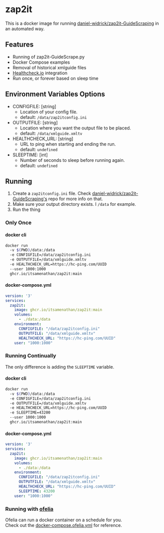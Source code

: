 # zap2it

This is a docker image for running [daniel-widrick/zap2it-GuideScraping](https://github.com/daniel-widrick/zap2it-GuideScraping) in an automated way.

## Features
* Running of zap2it-GuideScrape.py
* Docker Compose examples
* Removal of historical xmlguide files
* [Healthcheck.io](https://healthchecks.io) integration
* Run once, or forever based on sleep time

## Environment Variables Options
* CONFIGFILE: [string]
  * Location of your config file.
  * default: `/data/zap2itconfig.ini`
* OUTPUTFILE: [string]
  * Location where you want the output file to be placed.
  * default: `/data/xmlguide.xmltv`
* HEALTHCHECK_URL: [string]
  * URL to ping when starting and ending the run.
  * default: `undefined`
* SLEEPTIME: [int]
  * Number of seconds to sleep before running again.
  * default: `undefined`

## Running

1. Create a `zap2itconfig.ini` file.  Check [daniel-widrick/zap2it-GuideScraping's](https://github.com/daniel-widrick/zap2it-GuideScraping) repo for more info on that. 
1. Make sure your output directory exists.  I `/data` for example.
1. Run the thing

### Only Once

#### docker cli
``` bash
docker run
  -v $(PWD)/data:/data
  -e CONFIGFILE=/data/zap2itconfig.ini
  -e OUTPUTFILE=/data/xmlguide.xmltv
  -e HEALTHCHECK_URL=https://hc-ping.com/UUID
  --user 1000:1000
  ghcr.io/itsamenathan/zap2it:main
```
#### docker-compose.yml

``` yml
version: '3'
services:
  zap2it:
    image: ghcr.io/itsamenathan/zap2it:main
    volumes:
      - ./data:/data
    environment:
      CONFIGFILE: "/data/zap2itconfig.ini"
      OUTPUTFILE: "/data/xmlguide.xmltv"
      HEALTHCHECK_URL: "https://hc-ping.com/UUID"
    user: "1000:1000"
```

### Running Continually

The only difference is adding the `SLEEPTIME` variable.

#### docker cli
``` bash
docker run
  -v $(PWD)/data:/data
  -e CONFIGFILE=/data/zap2itconfig.ini
  -e OUTPUTFILE=/data/xmlguide.xmltv
  -e HEALTHCHECK_URL=https://hc-ping.com/UUID
  -e SLEEPTIME=43200
  --user 1000:1000
  ghcr.io/itsamenathan/zap2it:main
```
#### docker-compose.yml

``` yml
version: '3'
services:
  zap2it:
    image: ghcr.io/itsamenathan/zap2it:main
    volumes:
      - ./data:/data
    environment:
      CONFIGFILE: "/data/zap2itconfig.ini"
      OUTPUTFILE: "/data/xmlguide.xmltv"
      HEALTHCHECK_URL: "https://hc-ping.com/UUID"
      SLEEPTIME: 43200
    user: "1000:1000"
```

### Running with [ofelia](https://github.com/mcuadros/ofelia)

Ofelia can run a docker container on a schedule for you.  
Check out the [docker-compose.ofelia.yml](docker-compose.ofelia.yml) for reference.